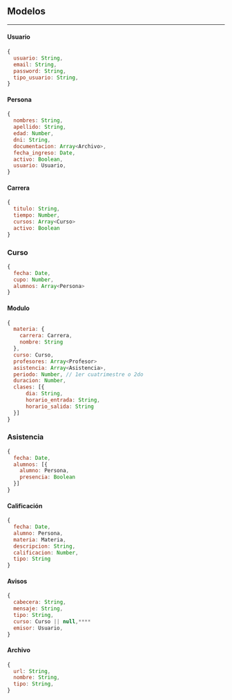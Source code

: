 ## Modelos
---

#### Usuario

```js
{
  usuario: String,
  email: String,
  password: String,
  tipo_usuario: String,
}
```

#### Persona

```js
{
  nombres: String,
  apellido: String,
  edad: Number,
  dni: String,
  documentacion: Array<Archivo>,
  fecha_ingreso: Date,
  activo: Boolean,
  usuario: Usuario,
}
```

#### Carrera

```js
{
  titulo: String,
  tiempo: Number,
  cursos: Array<Curso>
  activo: Boolean
}
```

### Curso

```js
{
  fecha: Date,
  cupo: Number,
  alumnos: Array<Persona>
}
```

#### Modulo

```js
{
  materia: {
    carrera: Carrera,
    nombre: String
  },
  curso: Curso,
  profesores: Array<Profesor>
  asistencia: Array<Asistencia>,
  periodo: Number, // 1er cuatrimestre o 2do
  duracion: Number,
  clases: [{
      dia: String,
      horario_entrada: String,
      horario_salida: String
  }]
}
```

### Asistencia

```js
{
  fecha: Date,
  alumnos: [{
    alumno: Persona,
    presencia: Boolean
  }]
}
```

#### Calificación
```js
{
  fecha: Date,
  alumno: Persona,
  materia: Materia,
  descripcion: String,
  calificacion: Number,
  tipo: String
}
```

#### Avisos

```js
{
  cabecera: String,
  mensaje: String,
  tipo: String,
  curso: Curso || null,****
  emisor: Usuario,
}
```

#### Archivo

```js
{
  url: String,
  nombre: String,
  tipo: String,
}
```